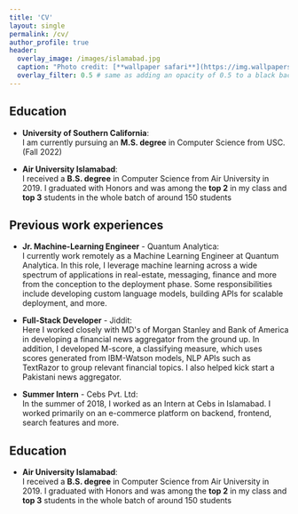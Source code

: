 ```yaml
---
title: 'CV'
layout: single
permalink: /cv/
author_profile: true
header:
  overlay_image: /images/islamabad.jpg
  caption: "Photo credit: [**wallpaper safari**](https://img.wallpapersafari.com/desktop/1024/576/47/98/QyksSR.jpg)"
  overlay_filter: 0.5 # same as adding an opacity of 0.5 to a black background
---
```


## Education

- **University of Southern California**:  
  I am currently pursuing an **M.S. degree** in Computer Science from USC. (Fall 2022)
  
- **Air University Islamabad**:  
  I received a **B.S. degree** in Computer Science from Air University in 2019. I graduated with Honors and was among the **top 2** in my class and **top 3** students in the whole batch of around 150 students
## Previous work experiences

- **Jr. Machine-Learning Engineer** - Quantum Analytica:  
  I currently work remotely as a Machine Learning Engineer at Quantum Analytica. In this role, I leverage machine learning across a wide spectrum of applications in real-estate, messaging, finance and more from the conception to the deployment phase. Some responsibilities include developing custom language models, building APIs for scalable deployment, and more.

- **Full-Stack Developer** - Jiddit:  
  Here I worked closely with MD's of Morgan Stanley and Bank of America in developing a financial news aggregator from the ground up. In addition, I developed M-score, a classifying measure, which uses scores generated from IBM-Watson models, NLP APIs such as TextRazor to group relevant financial topics. I also helped kick start a Pakistani news aggregator.
  
- **Summer Intern** - Cebs Pvt. Ltd:  
  In the summer of 2018, I worked as an Intern at Cebs in Islamabad. I worked primarily on an e-commerce platform on backend, frontend, search features and more.

## Education

- **Air University Islamabad**:  
  I received a **B.S. degree** in Computer Science from Air University in 2019. I graduated with Honors and was among the **top 2** in my class and **top 3** students in the whole batch of around 150 students

